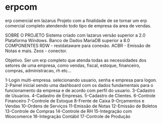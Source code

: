 # erpcom
erp comercial em lazarus
Projeto com a finalidade de se tornar um erp comercial completo atendendo todo tipo de empresa da area de vendas.

SOBRE O PROJETO
Sistema criado com lazarus versão superior a 2.0
Plataforma Windows.
Banco de Dados MariaDB superior a 8.0
COMPONENTES
RDW - restdataware para conexão.
ACBR - Emissão de Notas e mais.
Zeos - conector.

Objetivo.
Ser um erp completo que atenda todas as necessidades dos setores de uma empresa, como vendas, fiscal, estoque, financeiro, compras, administracao, rh etc...

1-Login multi-empresa. selecionando usuario, senha e empresa para logon.
2-Painel inicial sendo uma dashboard com os dados fundamentais para o funcionamento da empresa e de acordo com perfil do usuario.
3-Cadastro de Usuarios.
4-Cadastro de Empresas.
5-Cadastro de Clientes.
6-Controle Financeiro
7-Controle de Estoque
8-Frente de Caixa
9-Orçamentos e Vendas
10-Ordens de Serviços
11-Emissão de Notas
12-Emissão de Boletos
13-Controle de Compras
14-Controle de RH
15-Integração com Woocomerce
16-Integração Contábil
17-Controle de Produção
